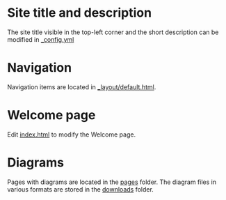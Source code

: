 # Site title and description

The site title visible in the top-left corner and the short description can be modified in [_config.yml](_config.yml)

# Navigation

Navigation items are located in [_layout/default.html](_layouts/default.html).

# Welcome page

Edit [index.html](index.html) to modify the Welcome page.

# Diagrams

Pages with diagrams are located in the [pages](/pages) folder.
The diagram files in various formats are stored in the [downloads](/downloads) folder.




